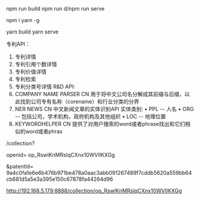 npm run build
npm run d/npm run serve

npm i yarn -g

yarn build
yarn serve


专利API：
 1. 专利详情
 2. 专利引用个数详情
 3. 专利价值详情
 4. 专利检索
 5. 专利分类号详情
R&D API:
 1. COMPANY NAME PARSER CN
用于将中文公司名分解成其前缀与后缀，以此找到公司专有名称（corename）和行业分类的分界
 2. NER NEWS CN
中文新闻文章的实体识别API
实体类别:
• PPL -- 人名
• ORG -- 包括公司，学术机构，政府机构及其他组织
• LOC -- 地理位置
 3. KEYWORDHELPER CN
提供了对用户搜索的word或者phrase找出和它们相似的word或者phras


/collection?

openid=
op_RswlKnMRslqCXnx10WVIIKXGg

&patentId=
9a4c0fa1e6e6b476b971be478a0aac3abb091267489f7cddb5620a559bb64cb681d5a5e3a395e150c67878fa44264d96

http://192.168.5.179:8888/collection/op_RswlKnMRslqCXnx10WVIIKXGg